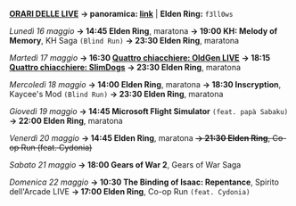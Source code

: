 <b><u>ORARI DELLE LIVE</u></b>
<b>→ panoramica: <a href="https://trello.com/b/iKwdSGf3/sabaku">link</a></b> | <b>Elden Ring:</b> <code>f3ll0ws</code>

<i>Lunedì 16 maggio</i>
<b>→ 14:45 Elden Ring</b>, maratona
<b>→ 19:00 KH: Melody of Memory</b>, KH Saga <code>(Blind Run)</code>
<b>→ 23:30 Elden Ring</b>, maratona

<i>Martedì 17 maggio</i>
<b>→ 16:30 <a href="https://www.twitch.tv/oldgenproject">Quattro chiacchiere: OldGen LIVE</a></b>
<b>→ 18:15 <a href="https://www.twitch.tv/slimdogsproduction">Quattro chiacchiere: SlimDogs</a></b>
<b>→ 23:30 Elden Ring</b>, maratona

<i>Mercoledì 18 maggio</i>
<b>→ 14:00 Elden Ring</b>, maratona
<b>→ 18:30 Inscryption</b>, Kaycee's Mod <code>(Blind Run)</code>
<b>→ 23:30 Elden Ring</b>, maratona

<i>Giovedì 19 maggio</i>
<b>→ 14:45 Microsoft Flight Simulator</b> <code>(feat. papà Sabaku)</code>
<b>→ 22:00 Elden Ring</b>, maratona

<i>Venerdì 20 maggio</i>
<b>→ 14:45 Elden Ring</b>, maratona
<s><b>→ 21:30 Elden Ring</b>, Co-op Run (feat. Cydonia)</s>

<i>Sabato 21 maggio</i>
<b>→ 18:00 Gears of War 2</b>, Gears of War Saga

<i>Domenica 22 maggio</i>
<b>→ 10:30 The Binding of Isaac: Repentance</b>, Spirito dell'Arcade LIVE
<b>→ 17:00 Elden Ring</b>, Co-op Run <code>(feat. Cydonia)</code>
